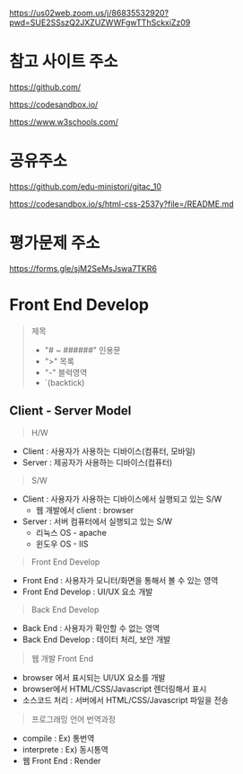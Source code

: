 https://us02web.zoom.us/j/86835532920?pwd=SUE2SSszQ2JXZUZWWFgwTThSckxiZz09

# 참고 사이트 주소

https://github.com/

https://codesandbox.io/

https://www.w3schools.com/

# 공유주소

https://github.com/edu-ministori/gitac_10

https://codesandbox.io/s/html-css-2537y?file=/README.md

# 평가문제 주소
https://forms.gle/sjM2SeMsJswa7TKR6

# Front End Develop

> 제목
>
> - "# ~ ######"
>   인용문
> - ">"
>   목록
> - "-"
>   블럭영역
> - `(backtick)

## Client - Server Model

> H/W

- Client : 사용자가 사용하는 디바이스(컴퓨터, 모바일)
- Server : 제공자가 사용하는 디바이스(컴퓨터)

> S/W

- Client : 사용자가 사용하는 디바이스에서 실행되고 있는 S/W
  - 웹 개발에서 client : browser
- Server : 서버 컴퓨터에서 실행되고 있는 S/W
  - 리눅스 OS - apache
  - 윈도우 OS - IIS

> Front End Develop

- Front End : 사용자가 모니터/화면을 통해서 볼 수 있는 영역
- Front End Develop : UI/UX 요소 개발

> Back End Develop

- Back End : 사용자가 확인할 수 없는 영역
- Back End Develop : 데이터 처리, 보안 개발

> 웹 개발 Front End

- browser 에서 표시되는 UI/UX 요소를 개발
- browser에서 HTML/CSS/Javascript 렌더링해서 표시
- 소스코드 처리 : 서버에서 HTML/CSS/Javascript 파일을 전송

> 프로그래밍 언어 번역과정

- compile : Ex) 통번역
- interprete : Ex) 동시통역
- 웹 Front End : Render
